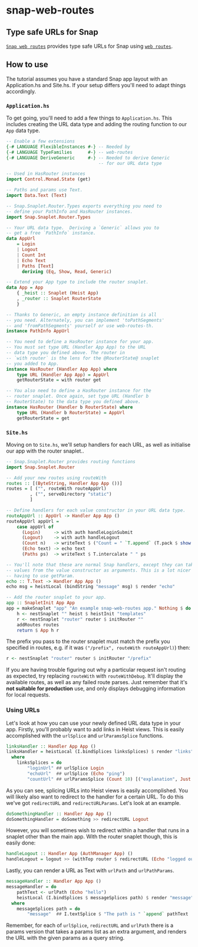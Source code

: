 # snap-web-routes

## Type safe URLs for Snap

[`Snap web routes`](http://hackage.haskell.org/package/snap-web-routes)
provides type safe URLs for Snap using
[`web routes`](http://hackage.haskell.org/package/web-routes).

## How to use

The tutorial assumes you have a standard Snap app layout with an
Application.hs and Site.hs. If your setup differs you'll need to adapt
things accordingly.

### `Application.hs`

To get going, you'll need to add a few things to `Application.hs`.
This includes creating the URL data type and adding the routing
function to our `App` data type.

```haskell
-- Enable a few extensions
{-# LANGUAGE FlexibleInstances #-} -- Needed by
{-# LANGUAGE TypeFamilies      #-} -- web-routes
{-# LANGUAGE DeriveGeneric     #-} -- Needed to derive Generic
                                   -- for our URL data type

-- Used in HasRouter instances
import Control.Monad.State (get)

-- Paths and params use Text.
import Data.Text (Text)

-- Snap.Snaplet.Router.Types exports everything you need to
-- define your PathInfo and HasRouter instances.
import Snap.Snaplet.Router.Types

-- Your URL data type.  Deriving a `Generic` allows you to
-- get a free `PathInfo` instance.
data AppUrl
    = Login
    | Logout
    | Count Int
    | Echo Text
    | Paths [Text]
      deriving (Eq, Show, Read, Generic)

-- Extend your App type to include the router snaplet.
data App = App
    { _heist :: Snaplet (Heist App)
    , _router :: Snaplet RouterState
    }

-- Thanks to Generic, an empty instance definition is all
-- you need. Alternately, you can implement 'toPathSegments'
-- and 'fromPathSegments' yourself or use web-routes-th.
instance PathInfo AppUrl

-- You need to define a HasRouter instance for your app.
-- You must set type URL (Handler App App) to the URL
-- data type you defined above. The router in
-- `with router` is the lens for the @RouterState@ snaplet
-- you added to App.
instance HasRouter (Handler App App) where
    type URL (Handler App App) = AppUrl
    getRouterState = with router get

-- You also need to define a HasRouter instance for the
-- router snaplet. Once again, set type URL (Handler b
-- RouterState) to the data type you defined above.
instance HasRouter (Handler b RouterState) where
    type URL (Handler b RouterState) = AppUrl
    getRouterState = get
```

### `Site.hs`

Moving on to `Site.hs`, we'll setup handlers for each URL, as well as initialise
our app with the router snaplet..

```haskell
-- Snap.Snaplet.Router provides routing functions
import Snap.Snaplet.Router

-- Add your new routes using routeWith
routes :: [(ByteString, Handler App App ())]
routes = [ ("", routeWith routeAppUrl)
         , ("", serveDirectory "static")
         ]

-- Define handlers for each value constructor in your URL data type.
routeAppUrl :: AppUrl -> Handler App App ()
routeAppUrl appUrl =
    case appUrl of
      (Login)     -> with auth handleLoginSubmit
      (Logout)    -> with auth handleLogout
      (Count n)   -> writeText $ ("Count = " `T.append` (T.pack $ show n))
      (Echo text) -> echo text
      (Paths ps)  -> writeText $ T.intercalate " " ps

-- You'll note that these are normal Snap handlers, except they can take
-- values from the value constructor as arguments. This is a lot nicer than
-- having to use getParam.
echo :: T.Text -> Handler App App ()
echo msg = heistLocal (bindString "message" msg) $ render "echo"

-- Add the router snaplet to your app.
app :: SnapletInit App App
app = makeSnaplet "app" "An example snap-web-routes app." Nothing $ do
    h <- nestSnaplet "" heist $ heistInit "templates"
    r <- nestSnaplet "router" router $ initRouter ""
    addRoutes routes
    return $ App h r
```

The prefix you pass to the router snaplet must match the prefix you specified
in routes, e.g. if it was `("/prefix", routeWith routeAppUrl)`) then:

```haskell
r <- nestSnaplet "router" router $ initRouter "/prefix"
```

If you are having trouble figuring out why a particular request isn't routing
as expected, try replacing `routeWith` with `routeWithDebug`. It'll display
the available routes, as well as any failed route parses. Just remember that
it's **not suitable for production** use, and only displays debugging
information for local requests.

### Using URLs

Let's look at how you can use your newly defined URL data type in your app.
Firstly, you'll probably want to add links in Heist views. This is easily
accomplished with the `urlSplice` and `urlParamsSplice` functions.

```haskell
linksHandler :: Handler App App ()
linksHandler = heistLocal (I.bindSplices linksSplices) $ render "links"
  where
    linksSplices = do
        "loginUrl" ## urlSplice Login
        "echoUrl"  ## urlSplice (Echo "ping")
        "countUrl" ## urlParamsSplice (Count 10) [("explanation", Just "true")]
```

As you can see, splicing URLs into Heist views is easily accomplished. You
will likely also want to redirect to the handler for a certain URL. To do
this we've got `redirectURL` and `redirectURLParams`. Let's look at an
example.

```haskell
doSomethingHandler :: Handler App App ()
doSomethingHandler = doSomething >> redirectURL Logout
```

However, you will sometimes wish to redirect within a handler that runs in a
snaplet other than the main app. With the router snaplet though, this is
easily done:

```haskell
handleLogout :: Handler App (AuthManager App) ()
handleLogout = logout >> (withTop router $ redirectURL (Echo "logged out"))
```

Lastly, you can render a URL as Text with `urlPath` and `urlPathParams`.

```haskell
messageHandler :: Handler App App ()
messageHandler = do
    pathText <- urlPath (Echo "hello")
    heistLocal (I.bindSplices $ messageSplices path) $ render "message"
  where
    messageSplices path = do
        "message"  ## I.textSplice $ "The path is " `append` pathText
```

Remember, for each of `urlSplice`, `redirectURL` and `urlPath` there is a
params version that takes a params list as an extra argument, and renders
the URL with the given params as a query string.
